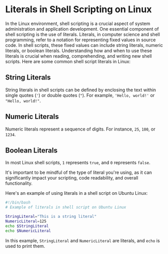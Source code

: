 # Literals in Shell Scripting on Linux

In the Linux environment, shell scripting is a crucial aspect of system administration and application development. One essential component of shell scripting is the use of literals. Literals, in computer science and shell programming, refer to a notation for representing fixed values in source code. In shell scripts, these fixed values can include string literals, numeric literals, or boolean literals. Understanding how and when to use these literals is crucial when reading, comprehending, and writing new shell scripts. Here are some common shell script literals in Linux:

## String Literals

String literals in shell scripts can be defined by enclosing the text within single quotes (`'`) or double quotes (`"`). For example, `'Hello, world!'` or `"Hello, world!"`.

## Numeric Literals

Numeric literals represent a sequence of digits. For instance, `25`, `100`, or `1234`.

## Boolean Literals

In most Linux shell scripts, `1` represents `true`, and `0` represents `false`.

It's important to be mindful of the type of literal you're using, as it can significantly impact your scripting, code readability, and overall functionality.

Here's an example of using literals in a shell script on Ubuntu Linux:

```bash
#!/bin/bash
# Example of literals in shell script on Ubuntu Linux

StringLiteral="This is a string literal"
NumericLiteral=125
echo $StringLiteral
echo $NumericLiteral
```

In this example, `StringLiteral` and `NumericLiteral` are literals, and `echo` is used to print them.
